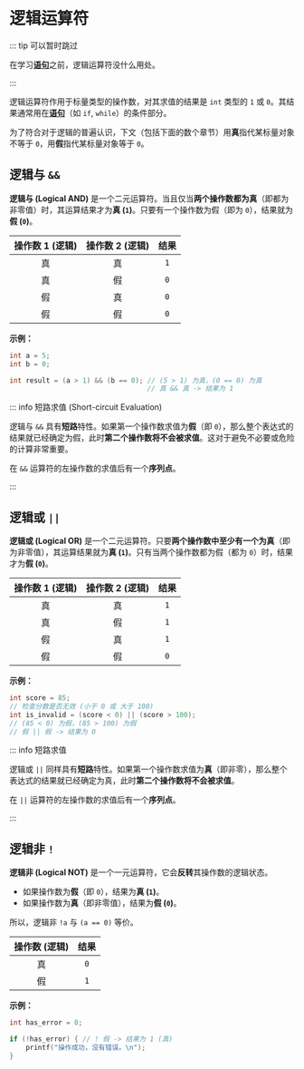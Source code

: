# 逻辑运算符

::: tip 可以暂时跳过

在学习[**语句**](/教程/正文/语法和标准库/5_语句.md)之前，逻辑运算符没什么用处。

:::

逻辑运算符作用于标量类型的操作数，对其求值的结果是 `int` 类型的 `1` 或 `0`。其结果通常用在[**语句**](/教程/正文/语法和标准库/5_语句.md)（如 `if`, `while`）的条件部分。

为了符合对于逻辑的普遍认识，下文（包括下面的数个章节）用**真**指代某标量对象不等于 `0`，用**假**指代某标量对象等于 `0`。

## 逻辑与 `&&`

**逻辑与 (Logical AND)** 是一个二元运算符。当且仅当**两个操作数都为真**（即都为非零值）时，其运算结果才为**真 (`1`)**。只要有一个操作数为假（即为 `0`），结果就为**假 (`0`)**。

| 操作数 1 (逻辑) | 操作数 2 (逻辑) | 结果 |
| :-------------: | :-------------: | :--: |
|       真        |       真        | `1`  |
|       真        |       假        | `0`  |
|       假        |       真        | `0`  |
|       假        |       假        | `0`  |

**示例：**

```c
int a = 5;
int b = 0;

int result = (a > 1) && (b == 0); // (5 > 1) 为真，(0 == 0) 为真
                                  // 真 && 真 -> 结果为 1
```

::: info 短路求值 (Short-circuit Evaluation)

逻辑与 `&&` 具有**短路**特性。如果第一个操作数求值为**假**（即 `0`），那么整个表达式的结果就已经确定为假，此时**第二个操作数将不会被求值**。这对于避免不必要或危险的计算非常重要。

在 `&&` 运算符的左操作数的求值后有一个**序列点**。

:::

## 逻辑或 `||`

**逻辑或 (Logical OR)** 是一个二元运算符。只要**两个操作数中至少有一个为真**（即为非零值），其运算结果就为**真 (`1`)**。只有当两个操作数都为假（都为 `0`）时，结果才为**假 (`0`)**。

| 操作数 1 (逻辑) | 操作数 2 (逻辑) | 结果 |
| :-------------: | :-------------: | :--: |
|       真        |       真        | `1`  |
|       真        |       假        | `1`  |
|       假        |       真        | `1`  |
|       假        |       假        | `0`  |

**示例：**

```c
int score = 85;
// 检查分数是否无效 (小于 0 或 大于 100)
int is_invalid = (score < 0) || (score > 100);
// (85 < 0) 为假，(85 > 100) 为假
// 假 || 假 -> 结果为 0
```

::: info 短路求值

逻辑或 `||` 同样具有**短路**特性。如果第一个操作数求值为**真**（即非零），那么整个表达式的结果就已经确定为真，此时**第二个操作数将不会被求值**。

在 `||` 运算符的左操作数的求值后有一个**序列点**。

:::

## 逻辑非 `!`

**逻辑非 (Logical NOT)** 是一个一元运算符，它会**反转**其操作数的逻辑状态。

- 如果操作数为**假**（即 `0`），结果为**真 (`1`)**。
- 如果操作数为**真**（即非零值），结果为**假 (`0`)**。

所以，逻辑非 `!a` 与 `(a == 0)` 等价。

| 操作数 (逻辑) | 结果 |
| :-----------: | :--: |
|      真       | `0`  |
|      假       | `1`  |

**示例：**

```c
int has_error = 0;

if (!has_error) { // ! 假 -> 结果为 1 (真)
    printf("操作成功，没有错误。\n");
}

```
